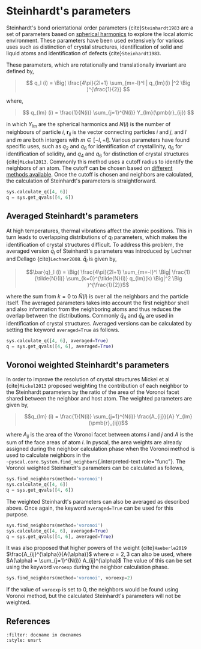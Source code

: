 # Steinhardt's parameters

Steinhardt\'s bond orientational order parameters {cite}`Steinhardt1983` are a set of
parameters based on [spherical
harmonics](https://en.wikipedia.org/wiki/Spherical_harmonics) to explore
the local atomic environment. These parameters have been used
extensively for various uses such as distinction of crystal structures,
identification of solid and liquid atoms and identification of
defects {cite}`Steinhardt1983`.

These parameters, which are rotationally and translationally invariant
are defined by,

> $$ q_l (i) =  \Big(  \frac{4\pi}{2l+1}  \sum_{m=-l}^l | q_{lm}(i) |^2 \Big )^{\frac{1}{2}} $$

where,

> $$ q_{lm} (i) =  \frac{1}{N(i)} \sum_{j=1}^{N(i)} Y_{lm}(\pmb{r}_{ij}) $$

in which $Y_{lm}$ are the spherical harmonics and $N(i)$ is the number
of neighbours of particle $i$, $\pmb{r}_{ij}$ is the vector connecting
particles $i$ and $j$, and $l$ and $m$ are both intergers with
$m \in [-l,+l]$. Various parameters have found specific uses, such as
$q_2$ and $q_6$ for identification of crystallinity, $q_6$ for
identification of solidity, and $q_4$ and $q_6$ for distinction of
crystal structures {cite}`Mickel2013`. Commonly this method uses a cutoff radius to
identify the neighbors of an atom. The cutoff can be chosen based on
[different methods
available](https://pyscal.readthedocs.io/en/latest/nearestneighbormethods.html).
Once the cutoff is chosen and neighbors are calculated, the calculation
of Steinhardt\'s parameters is straightforward.

``` python
sys.calculate_q([4, 6])
q = sys.get_qvals([4, 6])
```

## Averaged Steinhardt's parameters

At high temperatures, thermal vibrations affect the atomic positions.
This in turn leads to overlapping distributions of $q_l$ parameters,
which makes the identification of crystal structures difficult. To
address this problem, the averaged version $\bar{q}_l$ of Steinhardt\'s
parameters was introduced by Lechner and Dellago {cite}`Lechner2008`. $\bar{q}_l$ is
given by,

> $$\bar{q}_l (i) =  \Big(  \frac{4\pi}{2l+1}  \sum_{m=-l}^l \Big| \frac{1}{\tilde{N}(i)} \sum_{k=0}^{\tilde{N}(i)} q_{lm}(k) \Big|^2 \Big )^{\frac{1}{2}}$$

where the sum from $k=0$ to $\tilde{N}(i)$ is over all the neighbors and
the particle itself. The averaged parameters takes into account the
first neighbor shell and also information from the neighboring atoms and
thus reduces the overlap between the distributions. Commonly $\bar{q}_4$
and $\bar{q}_6$ are used in identification of crystal structures.
Averaged versions can be calculated by setting the keyword
`averaged=True` as follows.

``` python
sys.calculate_q([4, 6], averaged=True)
q = sys.get_qvals([4, 6], averaged=True)
```

## Voronoi weighted Steinhardt's parameters

In order to improve the resolution of crystal structures Mickel et
al {cite}`Mickel2013` proposed weighting the contribution of each neighbor to the
Steinhardt parameters by the ratio of the area of the Voronoi facet
shared between the neighbor and host atom. The weighted parameters are
given by,

> $$q_{lm} (i) =  \frac{1}{N(i)} \sum_{j=1}^{N(i)} \frac{A_{ij}}{A} Y_{lm}(\pmb{r}_{ij})$$

where $A_{ij}$ is the area of the Voronoi facet between atoms $i$ and
$j$ and $A$ is the sum of the face areas of atom $i$. In pyscal, the
area weights are already assigned during the neighbor calculation phase
when the Voronoi method is used to calculate neighbors in the
`~pyscal.core.System.find_neighbors`{.interpreted-text role="func"}. The
Voronoi weighted Steinhardt\'s parameters can be calculated as follows,

``` python
sys.find_neighbors(method='voronoi')
sys.calculate_q([4, 6])
q = sys.get_qvals([4, 6])
```

The weighted Steinhardt\'s parameters can also be averaged as described
above. Once again, the keyword `averaged=True` can be used for this
purpose.

``` python
sys.find_neighbors(method='voronoi')
sys.calculate_q([4, 6], averaged=True)
q = sys.get_qvals([4, 6], averaged=True)
```

It was also proposed that higher powers of the weight {cite}`Haeberle2019`
$\frac{A_{ij}^{\alpha}}{A(\alpha)}$ where $\alpha = 2, 3$ can also be
used, where $A(\alpha) = \sum_{j=1}^{N(i)} A_{ij}^{\alpha}$ The value of
this can be set using the keyword `voroexp` during the neighbor
calculation phase.

``` python
sys.find_neighbors(method='voronoi', voroexp=2)
```

If the value of `voroexp` is set to 0, the neighbors would be found
using Voronoi method, but the calculated Steinhardt\'s parameters will
not be weighted.


## References

```{bibliography} ../references.bib
:filter: docname in docnames
:style: unsrt
```